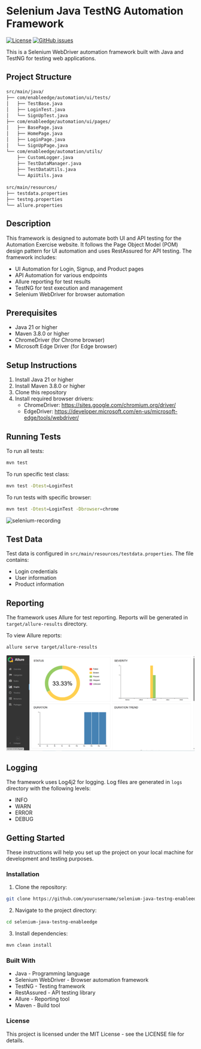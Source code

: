 # Selenium Java TestNG Automation Framework
[![License](https://img.shields.io/github/license/enableedge/selenium-java-testng-enableedge?style=for-the-badge)](https://github.com/enableedge/selenium-java-testng-enableedge)
[![GitHub issues](https://img.shields.io/github/issues/enableedge/selenium-java-testng-enableedge?style=for-the-badge)](https://github.com/enableedge/selenium-java-testng-enableedge/issues)

This is a Selenium WebDriver automation framework built with Java and TestNG for testing web applications.

## Project Structure

```
src/main/java/
├── com/enableedge/automation/ui/tests/
│   ├── TestBase.java
│   ├── LoginTest.java
│   └── SignUpTest.java
├── com/enableedge/automation/ui/pages/
│   ├── BasePage.java
│   ├── HomePage.java
│   ├── LoginPage.java
│   └── SignUpPage.java
└── com/enableedge/automation/utils/
    ├── CustomLogger.java
    ├── TestDataManager.java
    ├── TestDataUtils.java
    └── ApiUtils.java

src/main/resources/
├── testdata.properties
├── testng.properties
└── allure.properties
```

## Description

This framework is designed to automate both UI and API testing for the Automation Exercise website. It follows the Page Object Model (POM) design pattern for UI automation and uses RestAssured for API testing. The framework includes:
- UI Automation for Login, Signup, and Product pages
- API Automation for various endpoints
- Allure reporting for test results
- TestNG for test execution and management
- Selenium WebDriver for browser automation

## Prerequisites

- Java 21 or higher
- Maven 3.8.0 or higher
- ChromeDriver (for Chrome browser)
- Microsoft Edge Driver (for Edge browser)

## Setup Instructions

1. Install Java 21 or higher
2. Install Maven 3.8.0 or higher
3. Clone this repository
4. Install required browser drivers:
   - ChromeDriver: https://sites.google.com/chromium.org/driver/
   - EdgeDriver: https://developer.microsoft.com/en-us/microsoft-edge/tools/webdriver/

## Running Tests

To run all tests:
```bash
mvn test
```

To run specific test class:
```bash
mvn test -Dtest=LoginTest
```

To run tests with specific browser:
```bash
mvn test -Dtest=LoginTest -Dbrowser=chrome
```
![selenium-recording](https://youtu.be/gs-71gOd-c4?si=PxGAMO2XyfgttU7s)
## Test Data

Test data is configured in `src/main/resources/testdata.properties`. The file contains:
- Login credentials
- User information
- Product information

## Reporting

The framework uses Allure for test reporting. Reports will be generated in `target/allure-results` directory.

To view Allure reports:
```bash
allure serve target/allure-results
```
![allure-report](./docs/allure-report-se.png)
## Logging

The framework uses Log4j2 for logging. Log files are generated in `logs` directory with the following levels:
- INFO
- WARN
- ERROR
- DEBUG

## Getting Started

These instructions will help you set up the project on your local machine for development and testing purposes.

### Installation

1. Clone the repository:
```bash
git clone https://github.com/yourusername/selenium-java-testng-enableedge.git
```

2. Navigate to the project directory:
```bash
cd selenium-java-testng-enableedge
```

3. Install dependencies:
```bash
mvn clean install
```

### Built With

- Java - Programming language
- Selenium WebDriver - Browser automation framework
- TestNG - Testing framework
- RestAssured - API testing library
- Allure - Reporting tool
- Maven - Build tool

### License

This project is licensed under the MIT License - see the LICENSE file for details.
